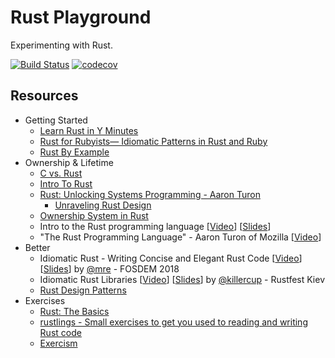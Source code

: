 # Rust Playground

Experimenting with Rust.

[![Build Status](https://travis-ci.org/utensil/rust-playground.svg?branch=master)](https://travis-ci.org/utensil/rust-playground) [![codecov](https://codecov.io/gh/utensil/rust-playground/branch/master/graph/badge.svg)](https://codecov.io/gh/utensil/rust-playground)

## Resources

- Getting Started
  - [Learn Rust in Y Minutes](https://learnxinyminutes.com/docs/rust/)
  - [Rust for Rubyists— Idiomatic Patterns in Rust and Ruby](https://matthias-endler.de/2017/rust-for-rubyists/)
  - [Rust By Example](https://doc.rust-lang.org/rust-by-example/index.html#rust-by-example)
- Ownership & Lifetime
  - [C vs. Rust](http://www-verimag.imag.fr/~mounier/Enseignement/Software_Security/19RustVsC.pdf)
  - [Intro To Rust](https://github.com/coredump-ch/intro-to-rust/blob/master/pdf/20160715-sensirion.pdf)
  - [Rust: Unlocking Systems Programming - Aaron Turon](https://www.infoq.com/presentations/rust-thread-safety)
    - [Unraveling Rust Design](https://dvigneshwer.wordpress.com/2017/02/25/unraveling-rust-design/)
  - [Ownership System in Rust](https://www.slideshare.net/KuoE0/ownership-system-in-rust)
  - Intro to the Rust programming language [[Video](https://www.youtube.com/watch?v=agzf6ftEsLU)] [[Slides](http://people.mozilla.org/~acrichton/rust-talk-2014-12-10/#/)]
  - "The Rust Programming Language" - Aaron Turon of Mozilla [[Video](https://www.youtube.com/watch?v=O5vzLKg7y-k)]
- Better
  - Idiomatic Rust - Writing Concise and Elegant Rust Code [[Video](https://video.fosdem.org/2018/H.2214/rust_idiomatic.mp4)] [[Slides](https://speakerdeck.com/mre/idiomatic-rust-writing-concise-and-elegant-rust-code)] by [@mre](https://github.com/mre) - FOSDEM 2018
  - Idiomatic Rust Libraries [[Video](https://www.youtube.com/watch?v=0zOg8_B71gE)] [[Slides](https://killercup.github.io/rustfest-idiomatic-libs/index.html#/)] by [@killercup](https://github.com/killercup) - Rustfest Kiev 
  - [Rust Design Patterns](https://github.com/rust-unofficial/patterns)
- Exercises
  - [Rust: The Basics](https://stepik.org/lesson/9268/)
  - [rustlings - Small exercises to get you used to reading and writing Rust code](https://github.com/rustlings/rustlings)
  - [Exercism](https://exercism.io/my/tracks/rust)

